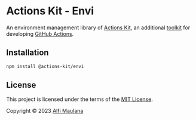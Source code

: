 # Actions Kit - Envi

An environment management library of [Actions Kit](https://github.com/threeal/actions-kit), an additional [toolkit](https://github.com/actions/toolkit) for developing [GitHub Actions](https://github.com/features/actions).

## Installation

```sh
npm install @actions-kit/envi
```

## License

This project is licensed under the terms of the [MIT License](./LICENSE).

Copyright © 2023 [Alfi Maulana](https://github.com/threeal)
